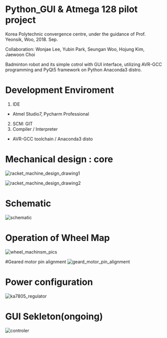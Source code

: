 # Python_GUI & Atmega 128 pilot project

Korea Polytechnic convergence centre, under the guidance of Prof. Yeonsik, Woo, 2018. Sep.

Collaboration: Wonjae Lee, Yubin Park, Seungan Woo, Hojung Kim, Jaewoon Choi

Badminton robot and its simple cotrol with GUI interface, utilizing AVR-GCC programming and PyQt5 framework on Python Anaconda3 distro.

# Development Enviroment
1. IDE
- Atmel Studio7, Pycharm Professional
2. SCM: GIT
3. Compiler / Interpreter
- AVR-GCC toolchain / Anaconda3 disto

# Mechanical design : core
![racket_machine_design_drawing1](https://user-images.githubusercontent.com/19379126/45284663-10c72b00-b51c-11e8-8e55-32783f754c03.JPG)

![racket_machine_design_drawing2](https://user-images.githubusercontent.com/19379126/45285045-15401380-b51d-11e8-8d99-3478cd50f92e.JPG)

# Schematic
![schematic](https://user-images.githubusercontent.com/19379126/45502813-ec8b7880-b7bf-11e8-96a3-9eafb9325e61.png)


# Operation of Wheel Map
![wheel_machinsm_pics](https://user-images.githubusercontent.com/19379126/45285171-7cf65e80-b51d-11e8-9e58-0c2788062402.png)

#Geared motor pin alignment
![geard_motor_pin_alignment](https://user-images.githubusercontent.com/19379126/45502957-5e63c200-b7c0-11e8-9f3a-8f71a4d189f1.JPG)

# Power configuration
![ka7805_regulator](https://user-images.githubusercontent.com/19379126/45285259-b75ffb80-b51d-11e8-9e2a-77ace1eec1ab.JPG)

# GUI Sekleton(ongoing)
![controler](https://user-images.githubusercontent.com/19379126/45286880-e7110280-b521-11e8-9a51-4780460b47dd.PNG)